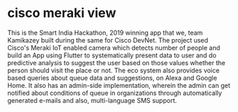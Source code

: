 # cisco meraki view
This is the Smart India Hackathon, 2019 winning app that we, team Kamikazey built during the same for Cisco DevNet. The project used Cisco's Meraki IoT enabled camera which detects number of people and build an App using Flutter to systematically present data to user and do predictive analysis to suggest the user based on those values whether the person should visit the place or not. The eco system also provides voice based queries about queue data and suggestions, on Alexa and Google Home. It also has an admin-side implementation, wherein the admin can get notified about conditions of queue in organizations through automatically generated e-mails and also, multi-language SMS support.
